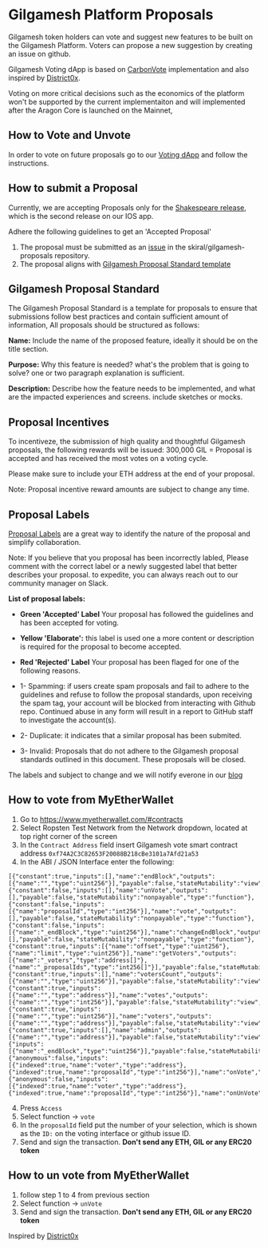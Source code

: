 # Gilgamesh Platform Proposals

Gilgamesh token holders can vote and suggest new features to be built on the Gilgamesh Platform.
Voters can propose a new suggestion by creating an issue on github.

Gilgamesh Voting dApp is based on [CarbonVote](http://carbonvote.com/) implementation and also inspired by [District0x](https://district0x.io).

Voting on more critical decisions such as the economics of the platform won't be supported by the current implementaiton and will implemented after the Aragon Core is launched on the Mainnet, 

## How to Vote and Unvote

In order to vote on future proposals go to our [Voting dApp](https://vote.gilgameshplatform.com/) and follow the instructions.

## How to submit a Proposal

Currently, we are accepting Proposals only for the [Shakespeare release](https://www.gilgameshplatform.com/roadmap), which is the second release on our IOS app.

Adhere the following guidelines to get an 'Accepted Proposal'
1. The proposal must be submitted as an [issue](https://github.com/skiral/gilgamesh-proposals/issues/new) in the skiral/gilgamesh-proposals repository.
2. The proposal aligns with [Gilgamesh Proposal Standard template](#gilgamesh-proposal-standard)

## Gilgamesh Proposal Standard
The Gilgamesh Proposal Standard is a template for proposals to ensure that submissions follow best practices and contain sufficient amount of information, All proposals should be structured as follows:

**Name:** Include the name of the proposed feature, ideally it should be on the title section.

**Purpose:** Why this feature is needed? what's the problem that is going to solve?  one or two paragraph explanation is sufficient.

**Description:** Describe how the feature needs to be implemented, and what are the impacted experiences and screens. include sketches or mocks. 

## Proposal Incentives
To incentiveze, the submission of high quality and thoughtful Gilgamesh proposals, the following rewards will be issued:
300,000 GIL = Proposal is accepted and has received the most votes on a voting cycle.

Please make sure to include your ETH address at the end of your proposal.

Note: Proposal incentive reward amounts are subject to change any time.

## Proposal Labels
[Proposal Labels](https://github.com/skiral/gilgamesh-proposals/labels) are a great way to identify the nature of the proposal and simplify collaboration.

Note: If you believe that you proposal has been incorrectly labled, Please comment with the correct label or a newly suggested label that better describes your proposal. to expedite, you can always reach out to our community manager on Slack.

**List of proposal labels:**

* **Green 'Accepted' Label** Your proposal has followed the guidelines and has been accepted for voting.

* **Yellow 'Elaborate':** this label is used one a more content or description is required for the proposal to become accepted.

* **Red 'Rejected' Label** Your proposal has been flaged for one of the following reasons.
* 1- Spamming: if users create spam proposals and fail to adhere to the guidelines and refuse to follow the proposal standards, upon receiving the spam tag, your account will be blocked from interacting with Github repo. Continued abuse in any form will result in a report to GitHub staff to investigate the account(s).

* 2- Duplicate: it indicates that a similar proposal has been submited.
* 3- Invalid: Proposals that do not adhere to the Gilgamesh proposal standards outlined in this document. These proposals will be closed.

The labels and subject to change and we will notify everone in our [blog](https://blog.gilgameshplatform.com)


## How to vote from MyEtherWallet
1. Go to https://www.myetherwallet.com/#contracts 
2. Select Ropsten Test Network from the Network dropdown, located at top right corner of the screen
2. In the `Contract Address` field insert Gilgamesh vote smart contract address `0xf74A2C3C82653F20088B218cBe3101a7Afd21a53`
3. In the ABI / JSON Interface enter the following:
```
[{"constant":true,"inputs":[],"name":"endBlock","outputs":[{"name":"","type":"uint256"}],"payable":false,"stateMutability":"view","type":"function"},{"constant":false,"inputs":[],"name":"unVote","outputs":[],"payable":false,"stateMutability":"nonpayable","type":"function"},{"constant":false,"inputs":[{"name":"proposalId","type":"int256"}],"name":"vote","outputs":[],"payable":false,"stateMutability":"nonpayable","type":"function"},{"constant":false,"inputs":[{"name":"_endBlock","type":"uint256"}],"name":"changeEndBlock","outputs":[],"payable":false,"stateMutability":"nonpayable","type":"function"},{"constant":true,"inputs":[{"name":"offset","type":"uint256"},{"name":"limit","type":"uint256"}],"name":"getVoters","outputs":[{"name":"_voters","type":"address[]"},{"name":"_proposalIds","type":"int256[]"}],"payable":false,"stateMutability":"view","type":"function"},{"constant":true,"inputs":[],"name":"votersCount","outputs":[{"name":"","type":"uint256"}],"payable":false,"stateMutability":"view","type":"function"},{"constant":true,"inputs":[{"name":"","type":"address"}],"name":"votes","outputs":[{"name":"","type":"int256"}],"payable":false,"stateMutability":"view","type":"function"},{"constant":true,"inputs":[{"name":"","type":"uint256"}],"name":"voters","outputs":[{"name":"","type":"address"}],"payable":false,"stateMutability":"view","type":"function"},{"constant":true,"inputs":[],"name":"admin","outputs":[{"name":"","type":"address"}],"payable":false,"stateMutability":"view","type":"function"},{"inputs":[{"name":"_endBlock","type":"uint256"}],"payable":false,"stateMutability":"nonpayable","type":"constructor"},{"anonymous":false,"inputs":[{"indexed":true,"name":"voter","type":"address"},{"indexed":true,"name":"proposalId","type":"int256"}],"name":"onVote","type":"event"},{"anonymous":false,"inputs":[{"indexed":true,"name":"voter","type":"address"},{"indexed":true,"name":"proposalId","type":"int256"}],"name":"onUnVote","type":"event"}]
```
4. Press `Access`
5. Select function -> `vote`
6. In the `proposalId` field put the number of your selection, which is shown as the `ID:` on the voting interface or github issue ID.
7. Send and sign the transaction.
**Don't send any ETH, GIL or any ERC20 token**

## How to un vote from MyEtherWallet
1. follow step 1 to 4 from previous section
2. Select function -> `unVote`
3. Send and sign the transaction.
**Don't send any ETH, GIL or any ERC20 token**

Inspired by [District0x](https://district0x.io)
